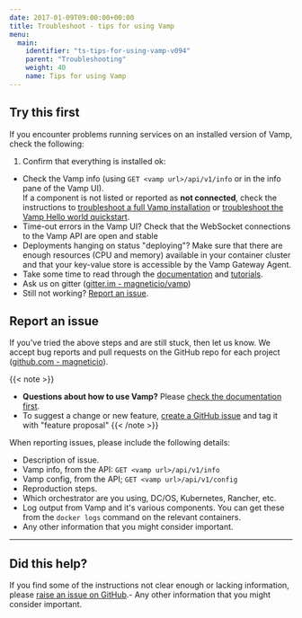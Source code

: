 ```yaml
---
date: 2017-01-09T09:00:00+00:00
title: Troubleshoot - tips for using Vamp
menu:
  main:
    identifier: "ts-tips-for-using-vamp-v094"
    parent: "Troubleshooting"
    weight: 40
    name: Tips for using Vamp
---
```


## Try this first

If you encounter problems running services on an installed version of Vamp, check the following: 

1. Confirm that everything is installed ok:
  - Check the Vamp info (using `GET <vamp url>/api/v1/info` or in the info pane of the Vamp UI).  
    If a component is not listed or reported as **not connected**, check the instructions to [troubleshoot a full Vamp installation](/documentation/troubleshoot/v0.9.4/full-vamp-installation) or [troubleshoot the Vamp Hello world quickstart](/documentation/troubleshoot/v0.9.4/hello-world-quickstart).
- Time-out errors in the Vamp UI? Check that the WebSocket connections to the Vamp API are open and stable
- Deployments hanging on status "deploying"? Make sure that there are enough resources (CPU and memory) available in your container cluster and that your key-value store is accessible by the Vamp Gateway Agent.
- Take some time to read through the [documentation](/documentation/using-vamp/blueprints/) and [tutorials](/documentation/tutorials/overview/).
- Ask us on gitter ([gitter.im - magneticio/vamp](https://gitter.im/magneticio/vamp))
- Still not working? [Report an issue](/documentation/troubleshoot/v0.9.4/tips-for-using-vamp/#report-an-issue).



## Report an issue

If you've tried the above steps and are still stuck, then let us know. We accept bug reports and pull requests on the GitHub repo for each project ([github.com - magneticio](https://github.com/magneticio)).

{{< note >}}                                  
* **Questions about how to use Vamp?** Please [check the documentation first](/documentation/).
* To suggest a change or new feature, [create a GitHub issue](https://github.com/magneticio/vamp/issues) and tag it with "feature proposal"
{{< /note >}}

When reporting issues, please include the following details:

- Description of issue.
- Vamp info, from the API: `GET <vamp url>/api/v1/info`
- Vamp config, from the API; `GET <vamp url>/api/v1/config`
- Reproduction steps.
- Which orchestrator are you using, DC/OS, Kubernetes, Rancher, etc.
- Log output from Vamp and it's various components. You can get these from the `docker logs` command on the relevant containers.
- Any other information that you might consider important.

---------------

## Did this help? 

If you find some of the instructions not clear enough or lacking information, please [raise an issue on GitHub](https://github.com/magneticio/vamp.io/issues/new).- Any other information that you might consider important.